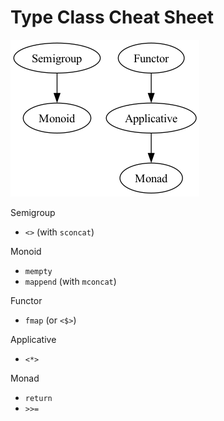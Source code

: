 # Type Class Cheat Sheet

![Type Hierarchy](classes.png)

Semigroup
 - `<>` (with `sconcat`)

Monoid
 - `mempty`
 - `mappend` (with `mconcat`)

Functor
 - `fmap` (or `<$>`)

Applicative
 - `<*>`

Monad 
 - `return`
 - `>>=`
